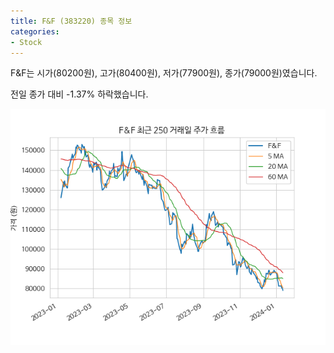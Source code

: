 ```yaml
---
title: F&F (383220) 종목 정보
categories:
- Stock
---
```


F&F는 시가(80200원), 고가(80400원), 저가(77900원), 종가(79000원)였습니다.

전일 종가 대비 -1.37% 하락했습니다.

<!-- more -->

![383220](/assets/images/stock/383220.png)